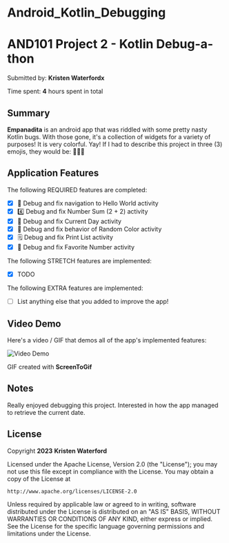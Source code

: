# Android_Kotlin_Debugging
# AND101 Project 2 - Kotlin Debug-a-thon

Submitted by: **Kristen Waterfordx**

Time spent: **4** hours spent in total

## Summary

**Empanadita** is an android app that was riddled with some pretty nasty Kotlin bugs.  With those gone, it's a collection of widgets for a variety of purposes! It is very colorful. Yay!
If I had to describe this project in three (3) emojis, they would be: 🥸🫣😵

## Application Features

The following REQUIRED features are completed:

- [x] 👋 Debug and fix navigation to Hello World activity
- [x] 4️⃣ Debug and fix Number Sum (2 + 2) activity
- [x] 📅 Debug and fix Current Day activity 
- [x] 🌈 Debug and fix behavior of Random Color activity
- [x] 🗒️ Debug and fix Print List activity
- [x] 💯 Debug and fix Favorite Number activity

The following STRETCH features are implemented:

- [x] TODO

The following EXTRA features are implemented:

- [ ] List anything else that you added to improve the app!

## Video Demo

Here's a video / GIF that demos all of the app's implemented features:


<img src='https://i.imgur.com/F2spxzA.gif' title='Video Demo' width='' alt='Video Demo' />

GIF created with **ScreenToGif**

<!-- Recommended tools:
- [Kap](https://getkap.co/) for macOS
- [ScreenToGif](https://www.screentogif.com/) for Windows
- [peek](https://github.com/phw/peek) for Linux. -->

## Notes
Really enjoyed debugging this project. Interested in how the app managed to retrieve the current date. 
## License

Copyright **2023** **Kristen Waterford**

Licensed under the Apache License, Version 2.0 (the "License");
you may not use this file except in compliance with the License.
You may obtain a copy of the License at

    http://www.apache.org/licenses/LICENSE-2.0

Unless required by applicable law or agreed to in writing, software
distributed under the License is distributed on an "AS IS" BASIS,
WITHOUT WARRANTIES OR CONDITIONS OF ANY KIND, either express or implied.
See the License for the specific language governing permissions and
limitations under the License.
